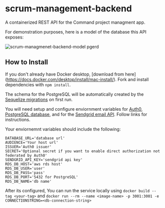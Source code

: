 # scrum-management-backend
A containerized REST API for the Command project managment app.  

For demonstration purposes, here is a model of the database this API exposes:

![scrum-managmenet-backend-model pgerd](https://user-images.githubusercontent.com/13155120/201134035-820867b2-1e65-4e2e-998d-f48d9580cf72.png)

## How to Install
If you don't already have Docker desktop, [download from here] (https://docs.docker.com/desktop/install/mac-install/).
Fork and install dependencies with `npm install`.

The schema for the PostgreSQL will be automatically created by the [Sequelize migrations](https://sequelize.org/docs/v6/other-topics/migrations/) on first run.  

You will need setup and configure enviornment variables for [Auth0](https://auth0.com/docs), [PostgreSQL database](https://aws.amazon.com/rds/), and for the [Sendgrid email API](https://sendgrid.com/).  Follow links for instructions.  

Your enviornemnt variables should include the following:

    DATABASE_URL='database url'
    AUDIENCE='Your host url'
    ISSUER='Auth0 issuer'
    SECRET='Optional secret if you want to enable direct authorization not federated by Auth0'
    SENDGRID_API_KEY='sendgrid api key'
    RDS_DB_HOST='aws rds host'
    RDS_DB_USER='user'
    RDS_DB_PASS='pass'
    RDS_DB_PORT='5432 for PostgreSQL'
    RDS_DB_NAME='db name'

After its configured, You can run the service locally using `docker build --tag <your-tag>` and `docker run --rm --name <image-name> -p 3001:3001 -e CONNECTIONSTRING=<db-connection-string>` 
